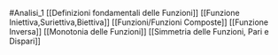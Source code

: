 #Analisi_1 
[[Definizioni fondamentali delle Funzioni]]
[[Funzione Iniettiva,Suriettiva,Biettiva]]
[[Funzioni/Funzioni Composte]]
[[Funzione Inversa]]
[[Monotonia delle Funzioni]]
[[Simmetria delle Funzioni, Pari e Dispari]]

